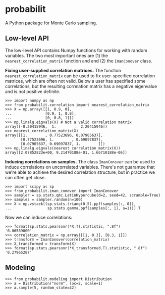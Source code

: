 # probabilit

A Python package for Monte Carlo sampling.

## Low-level API

The low-level API contains Numpy functions for working with random variables.
The two most important ones are (1) the `nearest_correlation_matrix` function and and (2) the `ImanConover` class.

**Fixing user-supplied correlation matrices.**
The function `nearest_correlation_matrix` can be used to fix user-specified correlation matrices, which are often not valid.
Below a user has specified some correlations, but the resulting correlation matrix has a negative eigenvalue and is not positive definite.

```pycon
>>> import numpy as np
>>> from probabilit.correlation import nearest_correlation_matrix
>>> X = np.array([[1, 0.9, 0],
...               [0.9, 1, 0.8],
...               [0, 0.8, 1]])
>>> np.linalg.eigvals(X) # Not a valid correlation matrix
array([-0.20415946,  1.        ,  2.20415946])
>>> nearest_correlation_matrix(X)
array([[1.        , 0.77523696, 0.07905637],
       [0.77523696, 1.        , 0.69097837],
       [0.07905637, 0.69097837, 1.        ]])
>>> np.linalg.eigvals(nearest_correlation_matrix(X))
array([2.07852823e+00, 9.21470108e-01, 1.66710188e-06])

```

**Inducing correlations on samples.**
The class `ImanConover` can be used to induce correlations on uncorrelated variables.
There's not guarantee that we're able to achieve the desired correlation structure, but in practice we can often get close.

```pycon
>>> import scipy as sp
>>> from probabilit.iman_conover import ImanConover
>>> sampler = sp.stats.qmc.LatinHypercube(d=2, seed=42, scramble=True)
>>> samples = sampler.random(n=100)
>>> X = np.vstack((sp.stats.triang(0.5).ppf(samples[:, 0]),
...                sp.stats.gamma.ppf(samples[:, 1], a=1))).T

```

Now we can induce correlations:

```pycon
>>> format(sp.stats.pearsonr(*X.T).statistic, ".8f")
'0.06589800'
>>> correlation_matrix = np.array([[1, 0.3], [0.3, 1]])
>>> transform = ImanConover(correlation_matrix)
>>> X_transformed = transform(X)
>>> format(sp.stats.pearsonr(*X_transformed.T).statistic, ".8f")
'0.27965287'

```

## Modeling


```pycon
>>> from probabilit.modeling import Distribution
>>> a = Distribution("norm", loc=2, scale=1)
>>> a.sample(5, random_state=42)

```